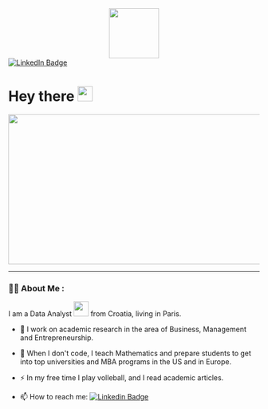 <div id="header" align="center">
  <img src="https://media.giphy.com/media/a8E3O2Fr2yuRRpYsq1/giphy.gif" width="100"/>
</div>

<div id="badges">
  <a href="https://www.linkedin.com/in/maja-ivkovic-3b305419/">
    <img src="https://img.shields.io/badge/LinkedIn-blue?style=for-the-badge&logo=linkedin&logoColor=white" alt="LinkedIn Badge"/>
  </a>
</div>

<div id="badges">
  <img src="https://komarev.com/ghpvc/?username=abacusLoop&style=flat-square&color=blue" alt=""/>
</div>

<h1>
  Hey there
  <img src="https://media.giphy.com/media/hvRJCLFzcasrR4ia7z/giphy.gif" width="30px"/>
</h1>

<div align="center">
  <img src="https://media.giphy.com/media/4EbPq54Rbx5UvBXsRx/giphy.gif" width="600" height="300"/>
</div>

---

### :woman_technologist: About Me :

I am a Data Analyst <img src="https://media.giphy.com/media/WUlplcMpOCEmTGBtBW/giphy.gif" width="30"> from Croatia, living in Paris.

- :telescope: I work on academic research in the area of Business, Management and Entrepreneurship.

- :seedling: When I don't code, I teach Mathematics and prepare students to get into top universities and MBA programs in the US and in Europe.

- ⚡ In my free time I play volleball, and I read academic articles.

- 📫 How to reach me: [![Linkedin Badge](https://img.shields.io/badge/-kakbar-blue?style=flat&logo=Linkedin&logoColor=white)]("https://www.linkedin.com/in/maja-ivkovic-3b305419/")

